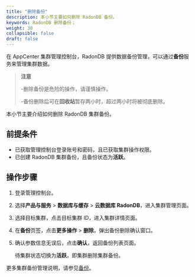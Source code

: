 ```yaml
---
title: "删除备份"
description: 本小节主要如何删除 RadonDB 备份。 
keywords: RadonDB 删除备份；
weight: 30
collapsible: false
draft: false
---
```




在 AppCenter 集群管理控制台，RadonDB 提供数据备份管理，可以通过**备份**服务来管理集群数据。

> **注意**
> 
> -删除备份是危险的操作，请谨慎操作。
> 
> -备份删除后可在**回收站**暂存两小时，超过两小时将被彻底删除。

本小节主要介绍如何删除 RadonDB 集群备份。

## 前提条件

- 已获取管理控制台登录账号和密码，且已获取集群操作权限。
- 已创建 RadonDB 集群备份，且备份状态为**活跃**。

## 操作步骤

1. 登录管理控制台。
2. 选择**产品与服务** > **数据库与缓存** > **云数据库 RadonDB**，进入集群管理页面。
3. 选择目标集群，点击目标集群 ID，进入集群详情页面。
4. 在**备份**页签，点击**更多操作** > **删除**，弹出备份删除确认窗口。
5. 确认参数信息无误后，点击**确认**，返回备份列表页面。

   待集群状态切换为**活跃**，即集群删除集群备份。

更多集群备份管理说明，请参见[备份](../../../../../storage/backup/)。
